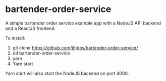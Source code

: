 # bartender-order-service

A simple bartender order service example app with a NodeJS API backend and a ReactJS frontend.

To install:

1. git clone https://github.com/jhjdev/bartender-order-service/
2. cd bartender-order-service
3. yarn
4. Yarn start

Yarn start will also start the NodeJS backend on port 4000.
